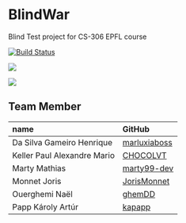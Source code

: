 # BlindWar
Blind Test project for CS-306 EPFL course

[![Build Status](https://api.cirrus-ci.com/github/BlindWar-SDP/BlindWar.svg)](https://cirrus-ci.com/github/BlindWar-SDP/BlindWar)

<a href="https://codeclimate.com/github/BlindWar-SDP/BlindWar/maintainability"><img src="https://api.codeclimate.com/v1/badges/fc79bfce250af51b3b7e/maintainability" /></a>

<a href="https://codeclimate.com/github/BlindWar-SDP/BlindWar/test_coverage"><img src="https://api.codeclimate.com/v1/badges/fc79bfce250af51b3b7e/test_coverage" /></a>

## Team Member
| name | GitHub |
| :--- | :--- |
|Da Silva Gameiro Henrique   | [marluxiaboss](https://github.com/marluxiaboss) |
|Keller Paul Alexandre Mario | [CHOCOLVT](https://github.com/CHOCOLVT) |
|Marty Mathias               | [marty99-dev](https://github.com/marty99-dev) |
|Monnet Joris                | [JorisMonnet](https://github.com/JorisMonnet) |
|Ouerghemi Naël              | [ghemDD](https://github.com/ghemDD) |
|Papp Károly Artúr           | [kapapp](https://github.com/kapapp) |

